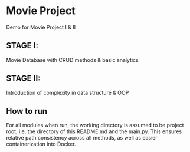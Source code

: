 # Movie Project
Demo for Movie Project I &amp; II

## STAGE I: 
Movie Database with CRUD methods & basic analytics

## STAGE II: 
Introduction of complexity in data structure & OOP 

## How to run
For all modules when run, the working directory 
is assumed to be project root, i.e. the directory of this README.md and the main.py.
This ensures relative path consistency across all methods, 
as well as easier containerization into Docker. 